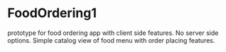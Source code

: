 # FoodOrdering1
prototype for food ordering app with client side features. No server side options. Simple catalog view of food menu with order placing features. 

